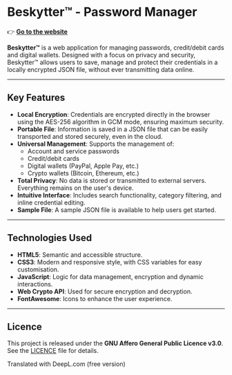 # Beskytter™ - Password Manager


👉 **[Go to the website](https://pecoraroamal.github.io/Beskytter/)**


**Beskytter™** is a web application for managing passwords, credit/debit cards and digital wallets. Designed with a focus on privacy and security, Beskytter™ allows users to save, manage and protect their credentials in a locally encrypted JSON file, without ever transmitting data online.

---

## Key Features

- **Local Encryption**: Credentials are encrypted directly in the browser using the AES-256 algorithm in GCM mode, ensuring maximum security.
- **Portable File**: Information is saved in a JSON file that can be easily transported and stored securely, even in the cloud.
- **Universal Management**: Supports the management of:
  - Account and service passwords
  - Credit/debit cards
  - Digital wallets (PayPal, Apple Pay, etc.)
  - Crypto wallets (Bitcoin, Ethereum, etc.)
- **Total Privacy**: No data is stored or transmitted to external servers. Everything remains on the user's device.
- **Intuitive Interface**: Includes search functionality, category filtering, and inline credential editing.
- **Sample File**: A sample JSON file is available to help users get started.

---

## Technologies Used

- **HTML5**: Semantic and accessible structure.
- **CSS3**: Modern and responsive style, with CSS variables for easy customisation.
- **JavaScript**: Logic for data management, encryption and dynamic interactions.
- **Web Crypto API**: Used for secure encryption and decryption.
- **FontAwesome**: Icons to enhance the user experience.

---

## Licence
This project is released under the **GNU Affero General Public Licence v3.0**. See the [LICENCE](LICENCE) file for details.

Translated with DeepL.com (free version)